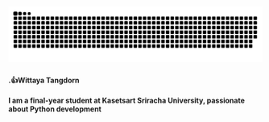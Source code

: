 <img src="https://github.com/DeliciousBoy/DeliciousBoy/blob/main/snake.svg" alt="Snake animation" />

###

<h4 align="left">.👍Wittaya Tangdorn<br><br>I am a final-year student at Kasetsart Sriracha University, passionate about Python development</h4>

###
